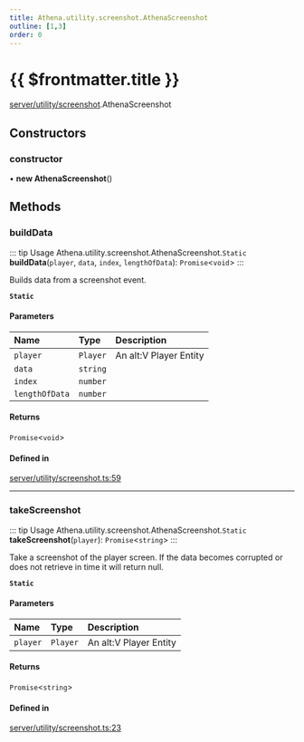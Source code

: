 ```yaml
---
title: Athena.utility.screenshot.AthenaScreenshot
outline: [1,3]
order: 0
---
```


# {{ $frontmatter.title }}


[server/utility/screenshot](../modules/server_utility_screenshot.md).AthenaScreenshot

## Constructors

### constructor

• **new AthenaScreenshot**()

## Methods

### buildData

::: tip Usage
Athena.utility.screenshot.AthenaScreenshot.`Static` **buildData**(`player`, `data`, `index`, `lengthOfData`): `Promise`<`void`\>
:::

Builds data from a screenshot event.

**`Static`**

#### Parameters

| Name | Type | Description |
| :------ | :------ | :------ |
| `player` | `Player` | An alt:V Player Entity |
| `data` | `string` |  |
| `index` | `number` |  |
| `lengthOfData` | `number` |  |

#### Returns

`Promise`<`void`\>

#### Defined in

[server/utility/screenshot.ts:59](https://github.com/Stuyk/altv-athena/blob/9c5aa90/src/core/server/utility/screenshot.ts#L59)

___

### takeScreenshot

::: tip Usage
Athena.utility.screenshot.AthenaScreenshot.`Static` **takeScreenshot**(`player`): `Promise`<`string`\>
:::

Take a screenshot of the player screen.
If the data becomes corrupted or does not retrieve in time it will return null.

**`Static`**

#### Parameters

| Name | Type | Description |
| :------ | :------ | :------ |
| `player` | `Player` | An alt:V Player Entity |

#### Returns

`Promise`<`string`\>

#### Defined in

[server/utility/screenshot.ts:23](https://github.com/Stuyk/altv-athena/blob/9c5aa90/src/core/server/utility/screenshot.ts#L23)
